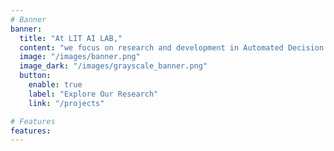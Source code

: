 ```yaml
---
# Banner
banner:
  title: "At LIT AI LAB,"
  content: "we focus on research and development in Automated Decision Making, integrating <b>Logic, Law, and Intelligent Technology</b>. We specialize in Digital Forensics, Cybercrime Investigation, and LegalTech, using advanced technologies like LLMs, RAG systems, multi-agent systems, and graph databases.<br /><br />Explore Our Projects to learn more about our work."
  image: "/images/banner.png"
  image_dark: "/images/grayscale_banner.png"
  button:
    enable: true
    label: "Explore Our Research"
    link: "/projects"

# Features
features:
---
```

